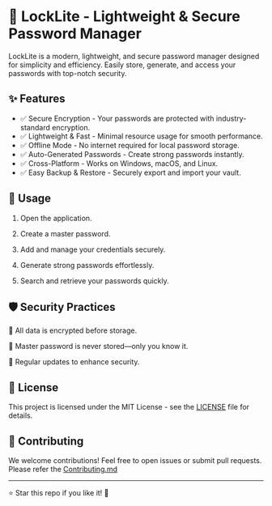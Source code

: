 # 🔐 LockLite - Lightweight & Secure Password Manager

LockLite is a modern, lightweight, and secure password manager designed for simplicity and efficiency. Easily store, generate, and access your passwords with top-notch security.

## ✨ Features

- ✅ Secure Encryption - Your passwords are protected with industry-standard encryption.
- ✅ Lightweight & Fast - Minimal resource usage for smooth performance.
- ✅ Offline Mode - No internet required for local password storage.
- ✅ Auto-Generated Passwords - Create strong passwords instantly.
- ✅ Cross-Platform - Works on Windows, macOS, and Linux.
- ✅ Easy Backup & Restore - Securely export and import your vault.


## 🔧 Usage

1. Open the application.


2. Create a master password.


3. Add and manage your credentials securely.


4. Generate strong passwords effortlessly.


5. Search and retrieve your passwords quickly.



## 🛡️ Security Practices

🔹 All data is encrypted before storage.

🔹 Master password is never stored—only you know it.

🔹 Regular updates to enhance security.

## 📜 License

This project is licensed under the MIT License - see the [LICENSE](LICENSE) file for details.

## 🤝 Contributing

We welcome contributions! Feel free to open issues or submit pull requests.
Please refer the [Contributing.md](Contributing.md)


---

⭐ Star this repo if you like it! 🚀



